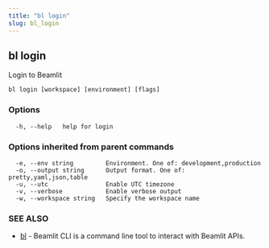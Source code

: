 ```yaml
---
title: "bl login"
slug: bl_login
---
```

## bl login

Login to Beamlit

```
bl login [workspace] [environment] [flags]
```

### Options

```
  -h, --help   help for login
```

### Options inherited from parent commands

```
  -e, --env string         Environment. One of: development,production
  -o, --output string      Output format. One of: pretty,yaml,json,table
  -u, --utc                Enable UTC timezone
  -v, --verbose            Enable verbose output
  -w, --workspace string   Specify the workspace name
```

### SEE ALSO

* [bl](bl.md)	 - Beamlit CLI is a command line tool to interact with Beamlit APIs.

